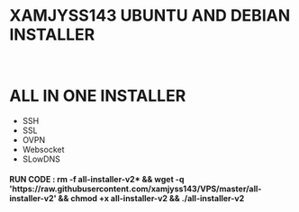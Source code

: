 # XAMJYSS143 UBUNTU AND DEBIAN INSTALLER
<br/>
<h1>ALL IN ONE INSTALLER</h1>
<ul>
<li>SSH</li>
<li>SSL</li>
<li>OVPN</li>
<li>Websocket</li>
<li>SLowDNS</li>
</ul>
<h4>RUN CODE :  <b>rm -f all-installer-v2* && wget -q 'https://raw.githubusercontent.com/xamjyss143/VPS/master/all-installer-v2' && chmod +x all-installer-v2 && ./all-installer-v2</b></h4>
